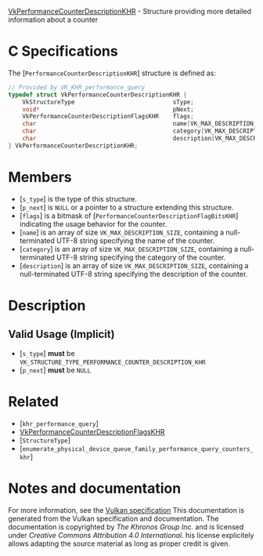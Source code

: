 [VkPerformanceCounterDescriptionKHR](https://www.khronos.org/registry/vulkan/specs/1.3-extensions/man/html/VkPerformanceCounterDescriptionKHR.html) - Structure providing more detailed information about a counter

# C Specifications
The [`PerformanceCounterDescriptionKHR`] structure is defined as:
```c
// Provided by VK_KHR_performance_query
typedef struct VkPerformanceCounterDescriptionKHR {
    VkStructureType                            sType;
    void*                                      pNext;
    VkPerformanceCounterDescriptionFlagsKHR    flags;
    char                                       name[VK_MAX_DESCRIPTION_SIZE];
    char                                       category[VK_MAX_DESCRIPTION_SIZE];
    char                                       description[VK_MAX_DESCRIPTION_SIZE];
} VkPerformanceCounterDescriptionKHR;
```

# Members
- [`s_type`] is the type of this structure.
- [`p_next`] is `NULL` or a pointer to a structure extending this structure.
- [`flags`] is a bitmask of [`PerformanceCounterDescriptionFlagBitsKHR`] indicating the usage behavior for the counter.
- [`name`] is an array of size `VK_MAX_DESCRIPTION_SIZE`, containing a null-terminated UTF-8 string specifying the name of the counter.
- [`category`] is an array of size `VK_MAX_DESCRIPTION_SIZE`, containing a null-terminated UTF-8 string specifying the category of the counter.
- [`description`] is an array of size `VK_MAX_DESCRIPTION_SIZE`, containing a null-terminated UTF-8 string specifying the description of the counter.

# Description
## Valid Usage (Implicit)
-  [`s_type`] **must**  be `VK_STRUCTURE_TYPE_PERFORMANCE_COUNTER_DESCRIPTION_KHR`
-  [`p_next`] **must**  be `NULL`

# Related
- [`khr_performance_query`]
- [VkPerformanceCounterDescriptionFlagsKHR]()
- [`StructureType`]
- [`enumerate_physical_device_queue_family_performance_query_counters_khr`]

# Notes and documentation
For more information, see the [Vulkan specification](https://www.khronos.org/registry/vulkan/specs/1.3-extensions/html/vkspec.html)
This documentation is generated from the Vulkan specification and documentation.
The documentation is copyrighted by *The Khronos Group Inc.* and is licensed under *Creative Commons Attribution 4.0 International*.
his license explicitely allows adapting the source material as long as proper credit is given.
        